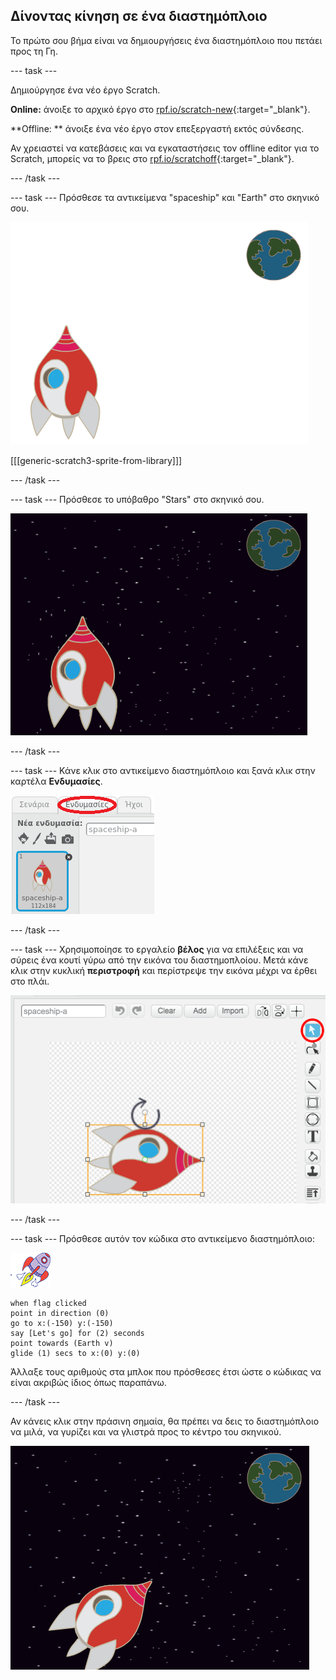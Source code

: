 ## Δίνοντας κίνηση σε ένα διαστημόπλοιο

Το πρώτο σου βήμα είναι να δημιουργήσεις ένα διαστημόπλοιο που πετάει προς τη Γη.

\--- task \---

Δημιούργησε ένα νέο έργο Scratch.

**Online:** άνοιξε το αρχικό έργο στο [rpf.io/scratch-new](http://rpf.io/scratchon){:target="_blank"}.

**Offline: ** άνοιξε ένα νέο έργο στον επεξεργαστή εκτός σύνδεσης.

Αν χρειαστεί να κατεβάσεις και να εγκαταστήσεις τον offline editor για το Scratch, μπορείς να το βρεις στο [rpf.io/scratchoff](http://rpf.io/scratchoff){:target="_blank"}.

\--- /task \---

\--- task \--- Πρόσθεσε τα αντικείμενα "spaceship" και "Earth" στο σκηνικό σου.

![Αντικείμενα Διαστημόπλοιο και Γη](images/space-sprites.png)

[[[generic-scratch3-sprite-from-library]]]

\--- /task \---

\--- task \--- Πρόσθεσε το υπόβαθρο "Stars" στο σκηνικό σου.

![Ένα υπόβαθρο διαστήματος](images/space-backdrop.png)

\--- /task \---

\--- task \--- Κάνε κλικ στο αντικείμενο διαστημόπλοιο και ξανά κλικ στην καρτέλα **Ενδυμασίες**.

![Ενδυμασία αντικειμένου](images/space-costume.png)

\--- /task \---

\--- task \--- Χρησιμοποίησε το εργαλείο **βέλος** για να επιλέξεις και να σύρεις ένα κουτί γύρω από την εικόνα του διαστημοπλοίου. Μετά κάνε κλικ στην κυκλική **περιστροφή** και περίστρεψε την εικόνα μέχρι να έρθει στο πλάι.

![Περιστροφή μιας ενδυμασίας](images/space-rotate.png)

\--- /task \---

\--- task \--- Πρόσθεσε αυτόν τον κώδικα στο αντικείμενο διαστημόπλοιο:

![Αντικείμενο διαστημοπλοίου](images/sprite-spaceship.png)

```blocks3
when flag clicked
point in direction (0)
go to x:(-150) y:(-150)
say [Let's go] for (2) seconds
point towards (Earth v)
glide (1) secs to x:(0) y:(0)
```

Άλλαξε τους αριθμούς στα μπλοκ που πρόσθεσες έτσι ώστε ο κώδικας να είναι ακριβώς ίδιος όπως παραπάνω.

\--- /task \---

Αν κάνεις κλικ στην πράσινη σημαία, θα πρέπει να δεις το διαστημόπλοιο να μιλά, να γυρίζει και να γλιστρά προς το κέντρο του σκηνικού.

![Δοκιμάζοντας ένα κινούμενο σχέδιο διαστημόπλοιου](images/space-animate-stage.png)